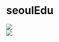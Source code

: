 # seoulEdu

![](https://github.com/mtinet/seoulEdu/blob/main/image/edumap1.jpg?raw=true)  
![](https://github.com/mtinet/seoulEdu/blob/main/image/edumap2.jpg?raw=true)  
